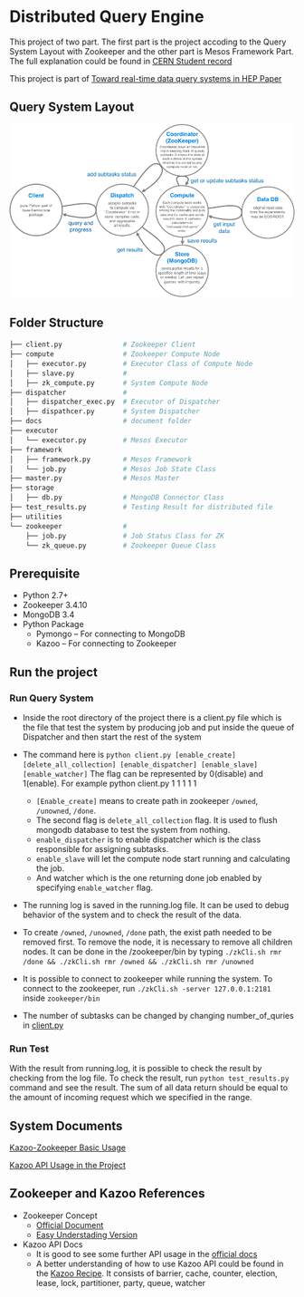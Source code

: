 # Distributed Query Engine

This project of two part. The first part is the project accoding to the Query System Layout with Zookeeper and the other part is Mesos Framework Part. The full explanation could be found in [CERN Student record](http://cds.cern.ch/record/2278211)

This project is part of [Toward real-time data query systems in HEP Paper](https://arxiv.org/abs/1711.01229)

## Query System Layout

![query system layout](/docs/images/query_system_layout.png)



## Folder Structure

```bash
├── client.py               # Zookeeper Client 
├── compute                 # Zookeeper Compute Node
│   ├── executor.py         # Executor Class of Compute Node
│   ├── slave.py            #
│   ├── zk_compute.py       # System Compute Node
├── dispatcher              #
│   ├── dispatcher_exec.py  # Executor of Dispatcher
│   ├── dispathcer.py       # System Dispatcher
├── docs                    # document folder
├── executor                
│   └── executor.py         # Mesos Executor
├── framework               
│   ├── framework.py        # Mesos Framework
│   └── job.py              # Mesos Job State Class
├── master.py               # Mesos Master 
├── storage                 
│   ├── db.py               # MongoDB Connector Class
├── test_results.py         # Testing Result for distributed file
├── utilities               
└── zookeeper               #
    ├── job.py              # Job Status Class for ZK 
    └── zk_queue.py         # Zookeeper Queue Class
```

## Prerequisite
* Python 2.7+
* Zookeeper 3.4.10
* MongoDB 3.4
* Python Package
    * Pymongo – For connecting to MongoDB
    * Kazoo – For connecting to Zookeeper

## Run the project
### Run Query System
* Inside the root directory of the project there is a client.py file which is the file that test the system by producing job and put inside the queue of Dispatcher and then start the rest of the system
* The command here is `python client.py [enable_create] [delete_all_collection] [enable_dispatcher] [enable_slave] [enable_watcher]` The flag can be represented by 0(disable) and 1(enable). For example python client.py 1 1 1 1 1
    * `[Enable_create]` means to create path in zookeeper `/owned`, `/unowned`, `/done`. 
    * The second flag is `delete_all_collection` flag. It is used to flush mongodb database to test the system from nothing. 
    * `enable_dispatcher` is to enable dispatcher which is the class responsible for assigning subtasks. 
    * `enable_slave` will let the compute node start running and calculating the job.
    * And watcher which is the one returning done job enabled by specifying `enable_watcher` flag.

* The running log is saved in the running.log file. It can be used to debug behavior of the system and to check the result of the data.
* To create `/owned`, `/unowned`, `/done` path, the exist path needed to be removed first. To remove the node, it is necessary to remove all children nodes. It can be done in the /zookeeper/bin by typing `./zkCli.sh rmr /done && ./zkCli.sh rmr /owned && ./zkCli.sh rmr /unowned`
* It is possible to connect to zookeeper while running the system. To connect to the zookeeper, run `./zkCli.sh -server 127.0.0.1:2181` inside `zookeeper/bin`
* The number of subtasks can be changed by changing number_of_quries in [client.py](./client.py)

### Run Test
With the result from running.log, it is possible to check the result by checking from the log file. To check the result, run `python test_results.py` command and see the result. The sum of all data return should be equal to the amount of incoming request which we specified in the range.


## System Documents
[Kazoo-Zookeeper Basic Usage](./docs/zookeeper.md)

[Kazoo API Usage in the Project](./docs/zk_usage.md)

## Zookeeper and Kazoo References
* Zookeeper Concept
    * [Official Document](https://zookeeper.apache.org/doc/trunk/zookeeperOver.html)
    * [Easy Understading Version](http://www.tutorialspoint.com/zookeeper/)
* Kazoo API Docs
    * It is good to see some further API usage in the [official docs](https://kazoo.readthedocs.io/en/latest/)
    * A better understanding of how to use Kazoo API could be found in the [Kazoo Recipe](https://github.com/python-zk/kazoo/tree/master/kazoo/recipe). It consists of barrier, cache, counter, election, lease, lock, partitioner, party, queue, watcher
